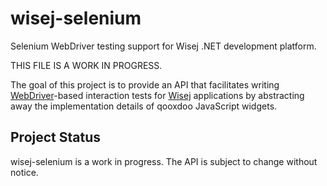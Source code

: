 # wisej-selenium

Selenium WebDriver testing support for Wisej .NET development platform.

THIS FILE IS A WORK IN PROGRESS.

The goal of this project is to provide an API that facilitates writing [WebDriver](http://seleniumhq.org/docs/03_webdriver.html)-based interaction tests for 
 [Wisej](http://wisej.com) applications by abstracting away the implementation details of qooxdoo JavaScript widgets.
 
 ## Project Status

wisej-selenium is a work in progress. The API is subject to change without notice.
